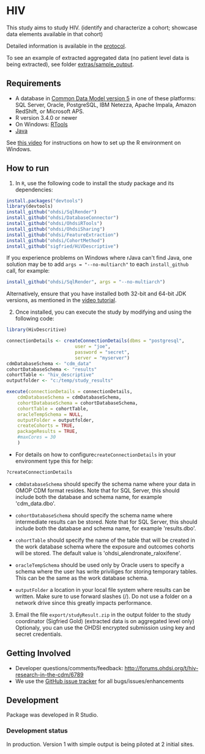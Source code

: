 # HIV


This study aims to study HIV. (identify and characterize a cohort; showcase data elements available in that cohort)

Detailed information is available in the [protocol](https://github.com/Sigfried/HivDescriptive/blob/master/docs/HIV_protocol.docx?raw=true).

To see an example of extracted aggregated data (no patient level data is being extracted), see folder [extras/sample_output]( https://github.com/Sigfried/HivDescriptive/tree/master/extras/sample_output).

## Requirements


- A database in [Common Data Model version 5](https://github.com/OHDSI/CommonDataModel) in one of these platforms: SQL Server, Oracle, PostgreSQL, IBM Netezza, Apache Impala, Amazon RedShift, or Microsoft APS.
- R version 3.4.0 or newer
- On Windows: [RTools](http://cran.r-project.org/bin/windows/Rtools/)
- [Java](http://java.com)

See [this video](https://youtu.be/K9_0s2Rchbo) for instructions on how to set up the R environment on Windows.

## How to run


1. In `R`, use the following code to install the study package and its dependencies:
```r
install.packages("devtools")
library(devtools)
install_github("ohdsi/SqlRender")
install_github("ohdsi/DatabaseConnector")
install_github("ohdsi/OhdsiRTools")
install_github("ohdsi/OhdsiSharing")
install_github("ohdsi/FeatureExtraction")
install_github("ohdsi/CohortMethod")
install_github("sigfried/HiVDescriptive")
```

If you experience problems on Windows where rJava can't find Java, one 
solution may be to add `args = "--no-multiarch"` to each `install_github` call, for example:

```r
install_github("ohdsi/SqlRender", args = "--no-multiarch")
```
	
Alternatively, ensure that you have installed both 32-bit and 64-bit JDK versions, as mentioned in the [video tutorial](https://youtu.be/K9_0s2Rchbo).
	
2. Once installed, you can execute the study by modifying and using the following code:
	
```r
library(HivDescritive)

connectionDetails <- createConnectionDetails(dbms = "postgresql",
					     user = "joe",
					     password = "secret",
					     server = "myserver")
cdmDatabaseSchema <- "cdm_data"
cohortDatabaseSchema <- "results"
cohortTable <- "hiv_descriptive"
outputfolder <- "c:/temp/study_results"

execute(connectionDetails = connectionDetails,
	cdmDatabaseSchema = cdmDatabaseSchema,
	cohortDatabaseSchema = cohortDatabaseSchema,
	cohortTable = cohortTable,
	oracleTempSchema = NULL,
	outputFolder = outputfolder,
	createCohorts = TRUE,
	packageResults = TRUE,
	#maxCores = 30
	)
```

* For details on how to configure```createConnectionDetails``` in your environment type this for help:
```r
?createConnectionDetails
```

* ```cdmDatabaseSchema``` should specify the schema name where your data in OMOP CDM format resides. Note that for SQL Server, this should include both the database and schema name, for example 'cdm_data.dbo'.
	
* ```cohortDatabaseSchema``` should specify the schema name where intermediate results can be stored. Note that for SQL Server, this should include both the database and schema name, for example 'results.dbo'.
	
* ```cohortTable``` should specify the name of the table that will be created in the work database schema where the exposure and outcomes cohorts will be stored. The default value is 'ohdsi_alendronate_raloxifene'.
	
* ```oracleTempSchema``` should be used only by Oracle users to specify a schema where the user has write priviliges for storing temporary tables. This can be the same as the work database schema.
	
* ```outputFolder``` a location in your local file system where results can be written. Make sure to use forward slashes (/). Do not use a folder on a network drive since this greatly impacts performance. 
	


3. Email the file   ```export/studyResult.zip``` in the output folder to the study coordinator (Sigfried Gold) (extracted data is on aggregated level only) Optionaly, you can use the OHDSI encrypted submission using key and secret credentials.

## Getting Involved

* Developer questions/comments/feedback: http://forums.ohdsi.org/t/hiv-research-in-the-cdm/6789
* We use the <a href="../../issues">GitHub issue tracker</a> for all bugs/issues/enhancements


## Development

Package  was developed in R Studio.

### Development status

In production. Version 1 with simple output is being piloted at 2 initial sites.
